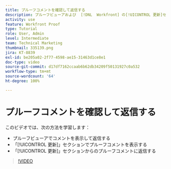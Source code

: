```yaml
---
title: プルーフコメントを確認して返信する
description: プルーフビューアおよび  [!DNL  Workfront] の[!UICONTROL 更新]セクションから、プルーフコメントを表示して応答する方法を学びます。
activity: use
feature: Workfront Proof
type: Tutorial
role: User, Admin
level: Intermediate
team: Technical Marketing
thumbnail: 335139.png
jira: KT-8839
exl-id: be205a02-2f77-4598-ae15-31463d1ce8e1
doc-type: video
source-git-commit: d17df7162ccaab6b62db34209f50131927c0a532
workflow-type: tm+mt
source-wordcount: '64'
ht-degree: 100%

---
```


# プルーフコメントを確認して返信する

このビデオでは、次の方法を学習します：

* プルーフビューアでコメントを表示して返信する
* 「[!UICONTROL 更新]」セクションでプルーフコメントを表示する
* 「[!UICONTROL 更新]」セクションからのプルーフコメントに返信する

>[!VIDEO](https://video.tv.adobe.com/v/335139/?quality=12&learn=on&enablevpops)
